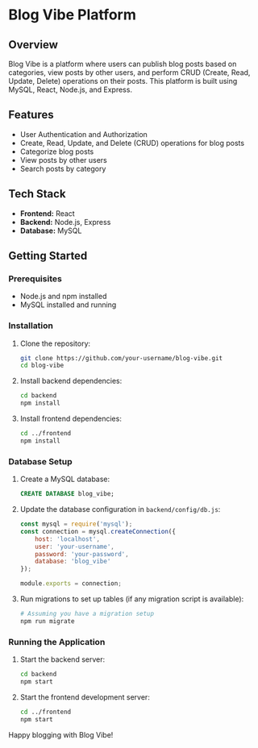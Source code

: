 # Blog Vibe Platform

## Overview

Blog Vibe is a platform where users can publish blog posts based on categories, view posts by other users, and perform CRUD (Create, Read, Update, Delete) operations on their posts. This platform is built using MySQL, React, Node.js, and Express.

## Features

- User Authentication and Authorization
- Create, Read, Update, and Delete (CRUD) operations for blog posts
- Categorize blog posts
- View posts by other users
- Search posts by category

## Tech Stack

- **Frontend:** React
- **Backend:** Node.js, Express
- **Database:** MySQL

## Getting Started

### Prerequisites

- Node.js and npm installed
- MySQL installed and running

### Installation

1. Clone the repository:
   ```bash
   git clone https://github.com/your-username/blog-vibe.git
   cd blog-vibe
   ```

2. Install backend dependencies:
   ```bash
   cd backend
   npm install
   ```

3. Install frontend dependencies:
   ```bash
   cd ../frontend
   npm install
   ```

### Database Setup

1. Create a MySQL database:
   ```sql
   CREATE DATABASE blog_vibe;
   ```

2. Update the database configuration in `backend/config/db.js`:
   ```javascript
   const mysql = require('mysql');
   const connection = mysql.createConnection({
       host: 'localhost',
       user: 'your-username',
       password: 'your-password',
       database: 'blog_vibe'
   });

   module.exports = connection;
   ```

3. Run migrations to set up tables (if any migration script is available):
   ```bash
   # Assuming you have a migration setup
   npm run migrate
   ```

### Running the Application

1. Start the backend server:
   ```bash
   cd backend
   npm start
   ```

2. Start the frontend development server:
   ```bash
   cd ../frontend
   npm start
   ```


Happy blogging with Blog Vibe!
```
